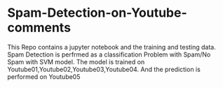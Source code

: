 # Spam-Detection-on-Youtube-comments

This Repo contains a jupyter notebook and the training and testing data.
Spam Detection is perfrmed as a classification Problem with Spam/No Spam with SVM model.
The model is trained on Youtube01,Youtube02,Youtube03,Youtube04.
And the prediction is performed on Youtube05
